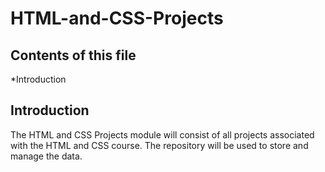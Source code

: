 # HTML-and-CSS-Projects
Contents of this file
---------------------
*Introduction

Introduction
------------
The HTML and CSS Projects module will consist of all projects associated with the HTML and CSS course. The repository will be used to store and manage the data. 
